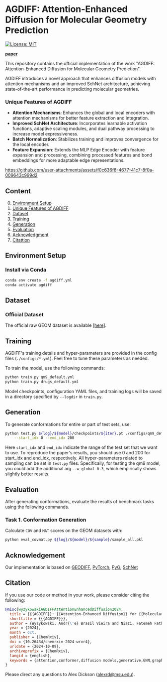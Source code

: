 # AGDIFF: Attention-Enhanced Diffusion for Molecular Geometry Prediction

[![License: MIT](https://img.shields.io/badge/License-MIT-yellow.svg)](https://github.com/ADicksonLab/AGDIFF/blob/main/LICENSE)

**[paper](https://chemrxiv.org/engage/chemrxiv/article-details/6703fbffcec5d6c14273d4ce)**


This repository contains the official implementation of the work "AGDIFF: Attention-Enhanced Diffusion for Molecular Geometry Prediction".

AGDIFF introduces a novel approach that enhances diffusion models with attention mechanisms and an improved SchNet architecture, achieving state-of-the-art performance in predicting molecular geometries.

### Unique Features of AGDIFF

- **Attention Mechanisms**: Enhances the global and local encoders with attention mechanisms for better feature extraction and integration.
- **Improved SchNet Architecture**: Incorporates learnable activation functions, adaptive scaling modules, and dual pathway processing to increase model expressiveness.
- **Batch Normalization**: Stabilizes training and improves convergence for the local encoder.
- **Feature Expansion**: Extends the MLP Edge Encoder with feature expansion and processing, combining processed features and bond embeddings for more adaptable edge representations.


https://github.com/user-attachments/assets/f0c636f8-4677-41c7-8f0a-009643c999d2


## Content ##
0. [Environment Setup](#environment-setup)
0. [Unique Features of AGDIFF](#unique-features-of-agdiff)
0. [Dataset](#dataset)
0. [Training](#training)
0. [Generation](#generation)
0. [Evaluation](#evaluation)
0. [Acknowledgment](#acknowledgement)
0. [Citattion](#citation)



## Environment Setup ##


### Install via Conda

```bash
conda env create -f agdiff.yml
conda activate agdiff
```



## Dataset ##

### Official Dataset
The official raw GEOM dataset is available [[here]](https://dataverse.harvard.edu/dataset.xhtml?persistentId=doi:10.7910/DVN/JNGTDF).

## Training ##

AGDIFF's training details and hyper-parameters are provided in the config files (`./configs/*.yml`). Feel free to tune these parameters as needed.

To train the model, use the following commands:

```bash
python train.py qm9_default.yml
python train.py drugs_default.yml
``` 
Model checkpoints, configuration YAML files, and training logs will be saved in a directory specified by `--logdir` in `train.py`.

## Generation ##

To generate conformations for entire or part of test sets, use:

```bash 
python test.py ${log}/${model}/checkpoints/${iter}.pt ./configs/qm9_default.yml \
    --start_idx 0 --end_idx 200
```
Here `start_idx` and `end_idx` indicate the range of the test set that we want to use. To reproduce the paper's results, you should use 0 and 200 for start_idx and end_idx, respectively. All hyper-parameters related to sampling can be set in `test.py` files. Specifically, for testing the qm9 model, you could add the additional arg `--w_global 0.3`, which empirically shows slightly better results.


## Evaluation ##

After generating conformations, evaluate the results of benchmark tasks using the following commands.

### Task 1. Conformation Generation

Calculate `COV` and `MAT` scores on the GEOM datasets with:

```bash
python eval_covmat.py ${log}/${model}/${sample}/sample_all.pkl
```

## Acknowledgement ##

Our implementation is based on [GEODIFF](https://github.com/MinkaiXu/GeoDiff), [PyTorch](https://pytorch.org/), [PyG](https://pytorch-geometric.readthedocs.io/en/latest/index.html), [SchNet](https://github.com/atomistic-machine-learning/SchNet)


## Citation ##

If you use our code or method in your work, please consider citing the following:

```bibtex
@misc{wyzykowskiAGDIFFAttentionEnhancedDiffusion2024,
  title = {{{AGDIFF}}: {{Attention-Enhanced Diffusion}} for {{Molecular Geometry Prediction}}},
  shorttitle = {{{AGDIFF}}},
  author = {Wyzykowski, Andr{\'e} Brasil Vieira and Niazi, Fatemeh Fathi and Dickson, Alex},
  year = {2024},
  month = oct,
  publisher = {ChemRxiv},
  doi = {10.26434/chemrxiv-2024-wrvr4},
  urldate = {2024-10-09},
  archiveprefix = {ChemRxiv},
  langid = {english},
  keywords = {attention,conformer,diffusion models,generative,GNN,graph neural network,machine learning,structure}
}
```

Please direct any questions to Alex Dickson (alexrd@msu.edu).

